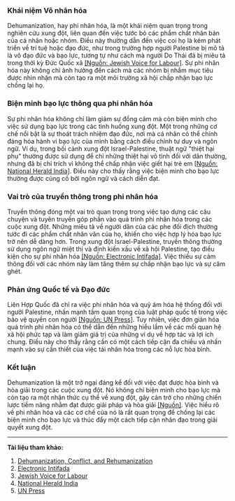 ### Khái niệm Vô nhân hóa

Dehumanization, hay phi nhân hóa, là một khái niệm quan trọng trong nghiên cứu xung đột, liên quan đến việc tước bỏ các phẩm chất nhân bản của cá nhân hoặc nhóm. Điều này thường dẫn đến việc coi họ là kém phát triển về trí tuệ hoặc đạo đức, như trong trường hợp người Palestine bị mô tả là vô đạo đức và bạo lực, tương tự như cách mà người Do Thái đã bị miêu tả trong thời kỳ Đức Quốc xã <a href="https://www.jewishvoiceforlabour.org.uk/article/dehumanising-palestinians-and-anyone-really-matters/">[Nguồn: Jewish Voice for Labour]</a>. Sự phi nhân hóa này không chỉ ảnh hưởng đến cách mà các nhóm bị nhắm mục tiêu được nhìn nhận mà còn tạo ra một môi trường xã hội chấp nhận bạo lực chống lại họ.

### Biện minh bạo lực thông qua phi nhân hóa

Sự phi nhân hóa không chỉ làm giảm sự đồng cảm mà còn biện minh cho việc sử dụng bạo lực trong các tình huống xung đột. Một trong những cơ chế nổi bật là sự thoát trách nhiệm đạo đức, nơi mà cá nhân có thể chính đáng hóa hành vi bạo lực của mình bằng cách điều chỉnh tư duy và ngôn ngữ. Ví dụ, trong bối cảnh xung đột Israel-Palestine, thuật ngữ "thiệt hại phụ" thường được sử dụng để chỉ những thiệt hại vô tình đối với dân thường, nhưng đã bị chỉ trích vì không thể chấp nhận việc giết hại trẻ em <a href="https://www.nationalheraldindia.com/international/israel-palestine-conflict-killing-of-children-in-gaza-not-collateral-damage-says-unrwa">[Nguồn: National Herald India]</a>. Điều này cho thấy rằng việc biện minh cho bạo lực thường được củng cố bởi ngôn ngữ và cách diễn đạt.

### Vai trò của truyền thông trong phi nhân hóa

Truyền thông đóng một vai trò quan trọng trong việc tạo dựng các câu chuyện và tuyên truyền góp phần vào quá trình phi nhân hóa trong các cuộc xung đột. Những miêu tả về người dân của các phe đối địch thường tước đi các phẩm chất nhân văn của họ, khiến cho việc hợp lý hóa bạo lực trở nên dễ dàng hơn. Trong xung đột Israel-Palestine, truyền thông thường sử dụng ngôn ngữ miệt thị và định kiến xấu về xã hội Palestine, tạo điều kiện cho sự phi nhân hóa <a href="https://electronicintifada.net/content/dehumanizing-palestinians-media-enabled-genocide-gaza/50317">[Nguồn: Electronic Intifada]</a>. Việc thiếu sự cảm thông đối với các nhóm này làm tăng thêm sự chấp nhận bạo lực và sự căm ghét.

### Phản ứng Quốc tế và Đạo đức

Liên Hợp Quốc đã chỉ ra việc phi nhân hóa và quỷ ám hóa hệ thống đối với người Palestine, nhấn mạnh tầm quan trọng của luật pháp quốc tế trong việc bảo vệ quyền con người <a href="https://press.un.org/en/2025/gapal1478.doc.htm">[Nguồn: UN Press]</a>. Tuy nhiên, việc đơn giản hóa quá trình phi nhân hóa có thể dẫn đến những hiểu lầm về các mối quan hệ xã hội phức tạp và làm giảm giá trị của những ví dụ về hợp tác và lợi ích chung. Điều này cho thấy rằng cần có một cách tiếp cận đa chiều và nhấn mạnh vào sự cần thiết của việc tái nhân hóa trong các nỗ lực hòa bình.

### Kết luận

Dehumanization là một trở ngại đáng kể đối với việc đạt được hòa bình và hòa giải trong các cuộc xung đột. Nó không chỉ biện minh cho bạo lực mà còn tạo ra một nhận thức cụ thể về xung đột, gây cản trở cho những chiến lược tiềm năng nhằm đạt được giải pháp và hòa giải <a href="https://s3-euw1-ap-pe-df-pch-content-store-p.s3.eu-west-1.amazonaws.com/9781003299011/c9331cb1-6641-44c5-bcb1-d1d6b5099c39/chapters/chapter39.pdf">[Nguồn]</a>. Việc hiểu rõ về phi nhân hóa và các cơ chế của nó là rất quan trọng để chống lại các biện minh cho bạo lực và thúc đẩy một cách tiếp cận nhân đạo trong giải quyết xung đột.

---

**Tài liệu tham khảo:**

1. <a href="https://s3-euw1-ap-pe-df-pch-content-store-p.s3.eu-west-1.amazonaws.com/9781003299011/c9331cb1-6641-44c5-bcb1-d1d6b5099c39/chapters/chapter39.pdf">Dehumanization, Conflict, and Rehumanization</a>
2. <a href="https://www.electronicintifada.net/content/dehumanizing-palestinians-media-enabled-genocide-gaza/50317">Electronic Intifada</a>
3. <a href="https://www.jewishvoiceforlabour.org.uk/article/dehumanising-palestinians-and-anyone-really-matters/">Jewish Voice for Labour</a>
4. <a href="https://www.nationalheraldindia.com/international/israel-palestine-conflict-killing-of-children-in-gaza-not-collateral-damage-says-unrwa">National Herald India</a>
5. <a href="https://press.un.org/en/2025/gapal1478.doc.htm">UN Press</a>